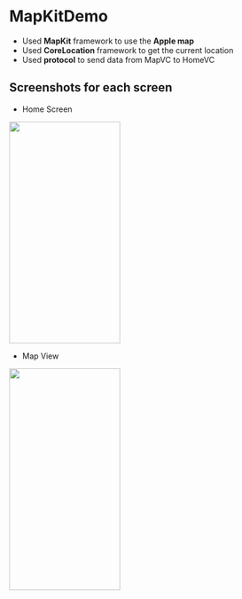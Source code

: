 # MapKitDemo 
- Used **MapKit** framework to use the **Apple map** 
- Used **CoreLocation** framework to get the current location 
- Used **protocol** to send data from MapVC to HomeVC



## Screenshots for each screen
- Home Screen 
<img src="https://github.com/jeminson/BASIC_Swift/blob/master/MapKitDemo/Screenshots/HomeVC.png" width="200" height="400" />

- Map View
<img src="https://github.com/jeminson/BASIC_Swift/blob/master/MapKitDemo/Screenshots/MapVC.png" width="200" height="400" />
